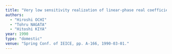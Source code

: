 ```yaml
---
title: "Very low sensitivity realization of linear-phase real coefficient FIR digital filters using complex coefficient filters"
authors:
  - "Hiroshi OCHI"
  - "Tohru NAGATA"
  - "Hitoshi KIYA"
year: 1990
type: "domestic"
venue: "Spring Conf. of IEICE, pp. A-166, 1990-03-01."
---
```

